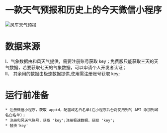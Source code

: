 一款天气预报和历史上的今天微信小程序 
====

![风车天气预报](https://github.com/WindMill-feng/wxAppletsWeather_Forecast/blob/master/wxApplets.jpg)
                                                
                                               
数据来源
====

I、气象数据由和风天气提供，需要注册账号获取 key；免费版只能获取三天的天气数据，若要获取七天的气象数据，可以申请个人开发者认证；<br> 
II、 其余用的数据由极速数据提供,使用需注册账号获取 key;


运行前准备
====
    * 注册微信小程序，获取 appid，配置域名白名单(在小程序后台将使用到的 API 添加到域名白名单)；
    * 注册和风天气账号，获取 'key';注册极速数据，获取 'key';
    * 替换'key'



